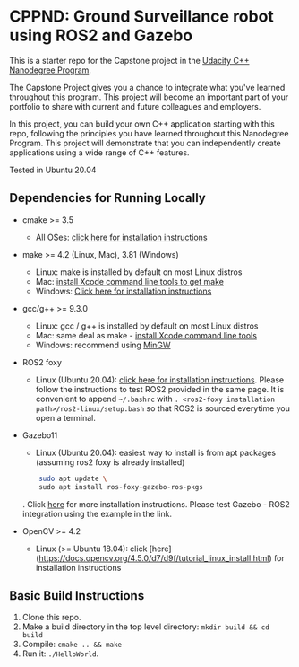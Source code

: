 # CPPND: Ground Surveillance robot using ROS2 and Gazebo

This is a starter repo for the Capstone project in the [Udacity C++ Nanodegree Program](https://www.udacity.com/course/c-plus-plus-nanodegree--nd213).

The Capstone Project gives you a chance to integrate what you've learned throughout this program. This project will become an important part of your portfolio to share with current and future colleagues and employers.

In this project, you can build your own C++ application starting with this repo, following the principles you have learned throughout this Nanodegree Program. This project will demonstrate that you can independently create applications using a wide range of C++ features.

Tested in Ubuntu 20.04

## Dependencies for Running Locally
* cmake >= 3.5
  * All OSes: [click here for installation instructions](https://cmake.org/install/)
* make >= 4.2 (Linux, Mac), 3.81 (Windows)
  * Linux: make is installed by default on most Linux distros
  * Mac: [install Xcode command line tools to get make](https://developer.apple.com/xcode/features/)
  * Windows: [Click here for installation instructions](http://gnuwin32.sourceforge.net/packages/make.htm)
* gcc/g++ >= 9.3.0
  * Linux: gcc / g++ is installed by default on most Linux distros
  * Mac: same deal as make - [install Xcode command line tools](https://developer.apple.com/xcode/features/)
  * Windows: recommend using [MinGW](http://www.mingw.org/)
* ROS2 foxy
  * Linux (Ubuntu 20.04): [click here for installation instructions](https://docs.ros.org/en/foxy/Installation/Ubuntu-Install-Binary.html). Please follow the instructions to test ROS2 provided in the same page. It is convenient to append ```~/.bashrc``` with ```. <ros2-foxy installation path>/ros2-linux/setup.bash``` so that ROS2 is sourced everytime you open a terminal. 
* Gazebo11
  * Linux (Ubuntu 20.04): easiest way to install is from apt packages (assuming ros2 foxy is already installed)

  ```bash 
      sudo apt update \
      sudo apt install ros-foxy-gazebo-ros-pkgs
  ```
  . Click [here](http://gazebosim.org/tutorials?tut=ros2_installing&cat=connect_ros) for more installation instructions. Please test Gazebo - ROS2 integration using the example in the link. 
* OpenCV >= 4.2
  * Linux (>= Ubuntu 18.04): click [here] (https://docs.opencv.org/4.5.0/d7/d9f/tutorial_linux_install.html) for installation instructions

## Basic Build Instructions

1. Clone this repo.
2. Make a build directory in the top level directory: `mkdir build && cd build`
3. Compile: `cmake .. && make`
4. Run it: `./HelloWorld`.
